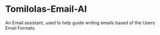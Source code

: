 # Tomilolas-Email-AI
An Email assistant, used to help guide writing emails based of the Users Email Formats.
